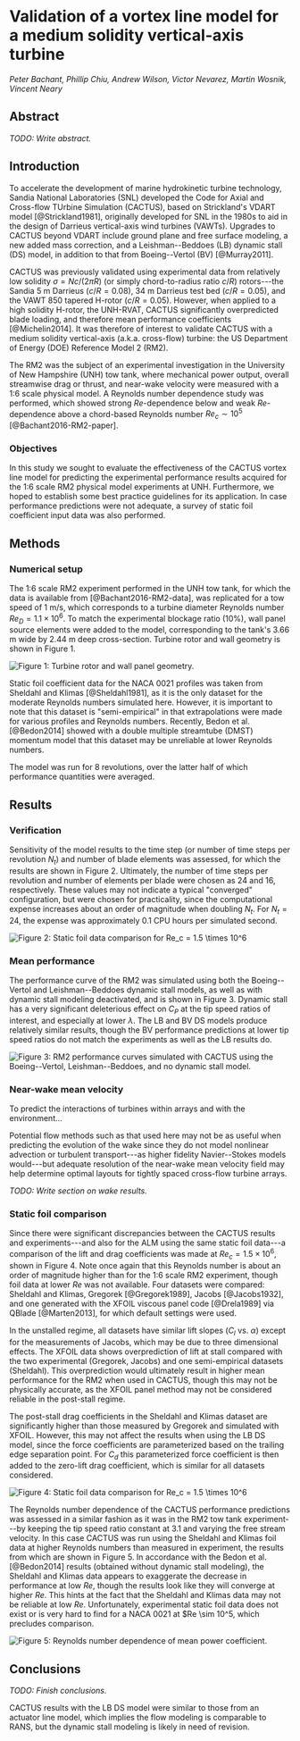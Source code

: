 # Validation of a vortex line model for a medium solidity vertical-axis turbine

_Peter Bachant, Phillip Chiu, Andrew Wilson, Victor Nevarez, Martin Wosnik,
Vincent Neary_


## Abstract

_TODO: Write abstract._


## Introduction

To accelerate the development of marine hydrokinetic turbine technology, Sandia
National Laboratories (SNL) developed the Code for Axial and Cross-flow TUrbine
Simulation (CACTUS), based on Strickland's VDART model [@Strickland1981],
originally developed for SNL in the 1980s to aid in the design of Darrieus
vertical-axis wind turbines (VAWTs). Upgrades to CACTUS beyond VDART include
ground plane and free surface modeling, a new added mass correction, and a
Leishman--Beddoes (LB) dynamic stall (DS) model, in addition to that from
Boeing--Vertol (BV) [@Murray2011].

CACTUS was previously validated using experimental data from relatively low
solidity $\sigma = Nc/(2 \pi R)$ (or simply chord-to-radius ratio $c/R$)
rotors---the Sandia 5 m Darrieus ($c/R = 0.08$), 34 m Darrieus test bed ($c/R =
0.05$), and the VAWT 850 tapered H-rotor ($c/R = 0.05$). However, when applied
to a high solidity H-rotor, the UNH-RVAT, CACTUS significantly overpredicted
blade loading, and therefore mean performance coefficients [@Michelin2014]. It
was therefore of interest to validate CACTUS with a medium solidity
vertical-axis (a.k.a. cross-flow) turbine: the US Department of Energy (DOE)
Reference Model 2 (RM2).

The RM2 was the subject of an experimental investigation in the University of
New Hampshire (UNH) tow tank, where mechanical power output, overall streamwise
drag or thrust, and near-wake velocity were measured with a 1:6 scale physical
model. A Reynolds number dependence study was performed, which showed strong
$Re$-dependence below and weak $Re$-dependence above a chord-based Reynolds
number $Re_c \sim 10^5$ [@Bachant2016-RM2-paper].


### Objectives

In this study we sought to evaluate the effectiveness of the CACTUS vortex line
model for predicting the experimental performance results acquired for the 1:6
scale RM2 physical model experiments at UNH. Furthermore, we hoped to establish
some best practice guidelines for its application. In case performance
predictions were not adequate, a survey of static foil coefficient input data
was also performed.


## Methods

### Numerical setup

The 1:6 scale RM2 experiment performed in the UNH tow tank, for which the data
is available from [@Bachant2016-RM2-data], was replicated for a tow speed of 1
m/s, which corresponds to a turbine diameter Reynolds number $Re_D = 1.1 \times
10^6$. To match the experimental blockage ratio (10%), wall panel source
elements were added to the model, corresponding to the tank's 3.66 m wide by
2.44 m deep cross-section. Turbine rotor and wall geometry is shown in Figure 1.

![Figure 1: Turbine rotor and wall panel geometry.](figures/walls.png)

Static foil coefficient data for the NACA 0021 profiles was taken from Sheldahl
and Klimas [@Sheldahl1981], as it is the only dataset for the moderate Reynolds
numbers simulated here. However, it is important to note that this dataset is
"semi-empirical" in that extrapolations were made for various profiles and
Reynolds numbers. Recently, Bedon et al. [@Bedon2014] showed with a double
multiple streamtube (DMST) momentum model that this dataset may be unreliable at
lower Reynolds numbers.

The model was run for 8 revolutions, over the latter half of which performance
quantities were averaged.


## Results

### Verification

Sensitivity of the model results to the time step (or number of time steps per
revolution $N_t$) and number of blade elements was assessed, for which the
results are shown in Figure 2. Ultimately, the number of time steps per
revolution and number of elements per blade were chosen as 24 and 16,
respectively. These values may not indicate a typical "converged" configuration,
but were chosen for practicality, since the computational expense increases
about an order of magnitude when doubling $N_t$. For $N_t = 24$, the expense was
approximately 0.1 CPU hours per simulated second.

![Figure 2: Static foil data comparison for $Re_c = 1.5 \times 10^6$](figures/verification.png)


### Mean performance

The performance curve of the RM2 was simulated using both the Boeing--Vertol and
Leishman--Beddoes dynamic stall models, as well as with dynamic stall modeling
deactivated, and is shown in Figure 3. Dynamic stall has a very significant
deleterious effect on $C_P$ at the tip speed ratios of interest, and especially
at lower $\lambda$. The LB and BV DS models produce relatively similar results,
though the BV performance predictions at lower tip speed ratios do not match the
experiments as well as the LB results do.

![Figure 3: RM2 performance curves simulated with CACTUS using the Boeing--Vertol, Leishman--Beddoes, and no dynamic stall model.](figures/perf-curves.png)


### Near-wake mean velocity

To predict the interactions of turbines within arrays and with the
environment...

Potential flow methods such as that used here may not be as useful when
predicting the evolution of the wake since they do not model nonlinear advection
or turbulent transport---as higher fidelity Navier--Stokes models would---but
adequate resolution of the near-wake mean velocity field may help determine
optimal layouts for tightly spaced cross-flow turbine arrays.

_TODO: Write section on wake results._


### Static foil comparison

Since there were significant discrepancies between the CACTUS results and
experiments---and also for the ALM using the same static foil data---a
comparison of the lift and drag coefficients was made at $Re_c = 1.5 \times
10^6$, shown in Figure 4. Note once again that this Reynolds number is about an
order of magnitude higher than for the 1:6 scale RM2 experiment, though foil
data at lower $Re$ was not available. Four datasets were compared: Sheldahl and
Klimas, Gregorek [@Gregorek1989], Jacobs [@Jacobs1932], and one generated with
the XFOIL viscous panel code [@Drela1989] via QBlade [@Marten2013], for which
default settings were used.

In the unstalled regime, all datasets have similar lift slopes ($C_l$ vs.
$\alpha$) except for the measurements of Jacobs, which may be due to three
dimensional effects. The XFOIL data shows overprediction of lift at stall
compared with the two experimental (Gregorek, Jacobs) and one semi-empirical
datasets (Sheldahl). This overprediction would ultimately result in higher mean
performance for the RM2 when used in CACTUS, though this may not be physically
accurate, as the XFOIL panel method may not be considered reliable in the
post-stall regime.

The post-stall drag coefficients in the Sheldahl and Klimas dataset are
significantly higher than those measured by Gregorek and simulated with XFOIL.
However, this may not affect the results when using the LB DS model, since the
force coefficients are parameterized based on the trailing edge separation
point. For $C_d$ this parameterized force coefficient is then added to the
zero-lift drag coefficient, which is similar for all datasets considered.

![Figure 4: Static foil data comparison for $Re_c = 1.5 \times 10^6$](figures/foil-data.png)

The Reynolds number dependence of the CACTUS performance predictions was
assessed in a similar fashion as it was in the RM2 tow tank experiment---by
keeping the tip speed ratio constant at 3.1 and varying the free stream
velocity. In this case CACTUS was run using the Sheldahl and Klimas foil data at
higher Reynolds numbers than measured in experiment, the results from which are
shown in Figure 5. In accordance with the Bedon et al. [@Bedon2014] results
(obtained without dynamic stall modeling), the Sheldahl and Klimas data appears
to exaggerate the decrease in performance at low $Re$, though the results look
like they will converge at higher $Re$. This hints at the fact that the Sheldahl
and Klimas data may not be reliable at low $Re$. Unfortunately, experimental
static foil data does not exist or is very hard to find for a NACA 0021 at $Re
\sim 10^5, which precludes comparison.

![Figure 5: Reynolds number dependence of mean power coefficient.](figures/perf-re-dep.png)


## Conclusions

_TODO: Finish conclusions._

CACTUS results with the LB DS model were similar to those from an actuator line
model, which implies the flow modeling is comparable to RANS, but the dynamic
stall modeling is likely in need of revision.
